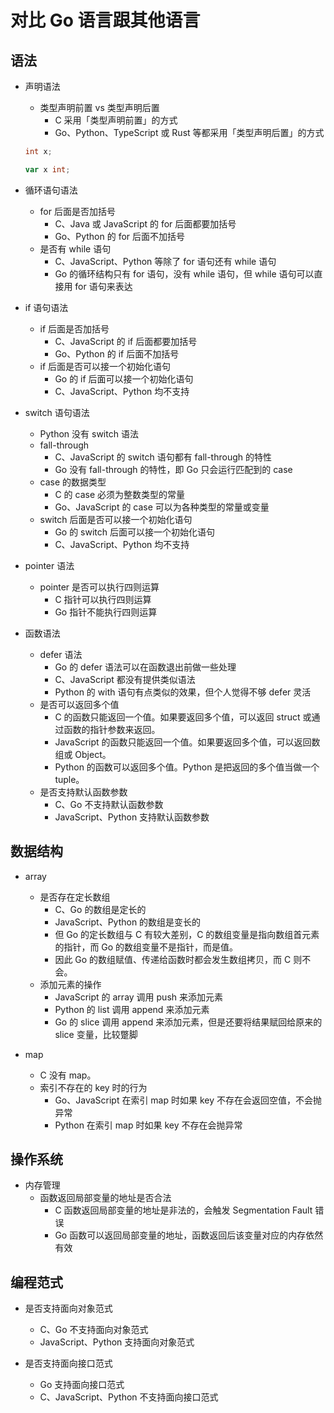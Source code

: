 # 对比 Go 语言跟其他语言

## 语法

- 声明语法
  - 类型声明前置 vs 类型声明后置
    - C 采用「类型声明前置」的方式
    - Go、Python、TypeScript 或 Rust 等都采用「类型声明后置」的方式

  ```c
  int x;
  ```

  ```go
  var x int;
  ```

- 循环语句语法
  - for 后面是否加括号
    - C、Java 或 JavaScript 的 for 后面都要加括号
    - Go、Python 的 for 后面不加括号
  - 是否有 while 语句
    - C、JavaScript、Python 等除了 for 语句还有 while 语句
    - Go 的循环结构只有 for 语句，没有 while 语句，但 while 语句可以直接用 for 语句来表达

- if 语句语法
  - if 后面是否加括号
    - C、JavaScript 的 if 后面都要加括号
    - Go、Python 的 if 后面不加括号
  - if 后面是否可以接一个初始化语句
    - Go 的 if 后面可以接一个初始化语句
    - C、JavaScript、Python 均不支持

- switch 语句语法
  - Python 没有 switch 语法
  - fall-through
    - C、JavaScript 的 switch 语句都有 fall-through 的特性
    - Go 没有 fall-through 的特性，即 Go 只会运行匹配到的 case
  - case 的数据类型
    - C 的 case 必须为整数类型的常量
    - Go、JavaScript 的 case 可以为各种类型的常量或变量
  - switch 后面是否可以接一个初始化语句
    - Go 的 switch 后面可以接一个初始化语句
    - C、JavaScript、Python 均不支持

- pointer 语法
  - pointer 是否可以执行四则运算
    - C 指针可以执行四则运算
    - Go 指针不能执行四则运算

- 函数语法
  - defer 语法
    - Go 的 defer 语法可以在函数退出前做一些处理
    - C、JavaScript 都没有提供类似语法
    - Python 的 with 语句有点类似的效果，但个人觉得不够 defer 灵活
  - 是否可以返回多个值
    - C 的函数只能返回一个值。如果要返回多个值，可以返回 struct 或通过函数的指针参数来返回。
    - JavaScript 的函数只能返回一个值。如果要返回多个值，可以返回数组或 Object。
    - Python 的函数可以返回多个值。Python 是把返回的多个值当做一个 tuple。
  - 是否支持默认函数参数
    - C、Go 不支持默认函数参数
    - JavaScript、Python 支持默认函数参数

## 数据结构

- array
  - 是否存在定长数组
    - C、Go 的数组是定长的
    - JavaScript、Python 的数组是变长的
    - 但 Go 的定长数组与 C 有较大差别，C 的数组变量是指向数组首元素的指针，而 Go 的数组变量不是指针，而是值。
    - 因此 Go 的数组赋值、传递给函数时都会发生数组拷贝，而 C 则不会。
  - 添加元素的操作
    - JavaScript 的 array 调用 push 来添加元素
    - Python 的 list 调用 append 来添加元素
    - Go 的 slice 调用 append 来添加元素，但是还要将结果赋回给原来的 slice 变量，比较蹩脚

- map
  - C 没有 map。
  - 索引不存在的 key 时的行为
    - Go、JavaScript 在索引 map 时如果 key 不存在会返回空值，不会抛异常
    - Python 在索引 map 时如果 key 不存在会抛异常

## 操作系统

- 内存管理
  - 函数返回局部变量的地址是否合法
    - C 函数返回局部变量的地址是非法的，会触发 Segmentation Fault 错误
    - Go 函数可以返回局部变量的地址，函数返回后该变量对应的内存依然有效

## 编程范式

- 是否支持面向对象范式
  - C、Go 不支持面向对象范式
  - JavaScript、Python 支持面向对象范式

- 是否支持面向接口范式
  - Go 支持面向接口范式
  - C、JavaScript、Python 不支持面向接口范式
